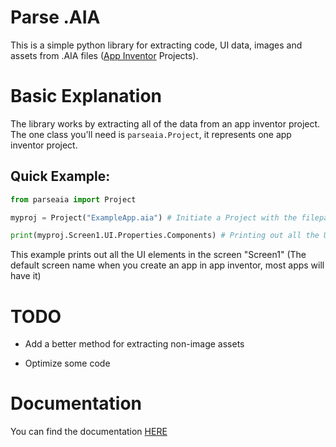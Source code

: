 # Parse .AIA
This is a simple python library for extracting code, UI data, images and assets from .AIA files ([App Inventor](https://appinventor.mit.edu/) Projects).

# Basic Explanation
The library works by extracting all of the data from an app inventor project. The one class you'll need is `parseaia.Project`, it represents one app inventor project.

## Quick Example:
```py
from parseaia import Project

myproj = Project("ExampleApp.aia") # Initiate a Project with the filepath to the .aia

print(myproj.Screen1.UI.Properties.Components) # Printing out all the UI elements
```
This example prints out all the UI elements in the screen "Screen1" (The default screen name when you create an app in app inventor, most apps will have it)

# TODO

- Add a better method for extracting non-image assets

- Optimize some code

# Documentation
You can find the documentation [HERE](https://parseaia.readthedocs.io/en/latest/)
